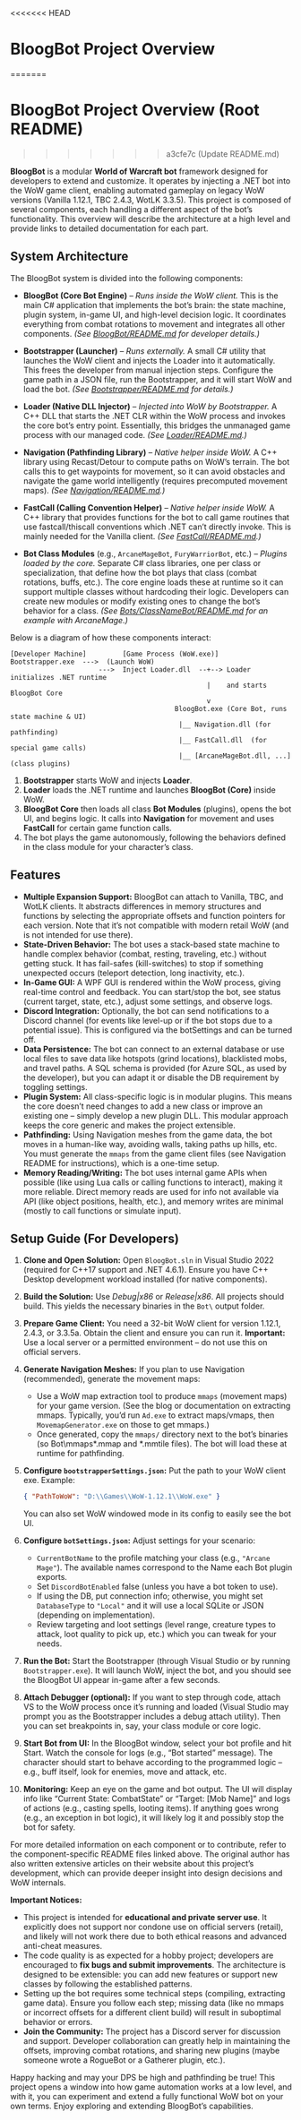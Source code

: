 <<<<<<< HEAD
# BloogBot Project Overview
=======
# BloogBot Project Overview (Root README)
>>>>>>> a3cfe7c (Update README.md)

**BloogBot** is a modular **World of Warcraft bot** framework designed for developers to extend and customize. It operates by injecting a .NET bot into the WoW game client, enabling automated gameplay on legacy WoW versions (Vanilla 1.12.1, TBC 2.4.3, WotLK 3.3.5). This project is composed of several components, each handling a different aspect of the bot’s functionality. This overview will describe the architecture at a high level and provide links to detailed documentation for each part.

## System Architecture

The BloogBot system is divided into the following components:

* **BloogBot (Core Bot Engine)** – *Runs inside the WoW client.* This is the main C# application that implements the bot’s brain: the state machine, plugin system, in-game UI, and high-level decision logic. It coordinates everything from combat rotations to movement and integrates all other components. *(See [BloogBot/README.md](BloogBot/README.md) for developer details.)*

* **Bootstrapper (Launcher)** – *Runs externally.* A small C# utility that launches the WoW client and injects the Loader into it automatically. This frees the developer from manual injection steps. Configure the game path in a JSON file, run the Bootstrapper, and it will start WoW and load the bot. *(See [Bootstrapper/README.md](Bootstrapper/README.md) for details.)*

* **Loader (Native DLL Injector)** – *Injected into WoW by Bootstrapper.* A C++ DLL that starts the .NET CLR within the WoW process and invokes the core bot’s entry point. Essentially, this bridges the unmanaged game process with our managed code. *(See [Loader/README.md](Loader/README.md).)*

* **Navigation (Pathfinding Library)** – *Native helper inside WoW.* A C++ library using Recast/Detour to compute paths on WoW’s terrain. The bot calls this to get waypoints for movement, so it can avoid obstacles and navigate the game world intelligently (requires precomputed movement maps). *(See [Navigation/README.md](Navigation/README.md).)*

* **FastCall (Calling Convention Helper)** – *Native helper inside WoW.* A C++ library that provides functions for the bot to call game routines that use fastcall/thiscall conventions which .NET can’t directly invoke. This is mainly needed for the Vanilla client. *(See [FastCall/README.md](FastCall/README.md).)*

* **Bot Class Modules** (e.g., `ArcaneMageBot`, `FuryWarriorBot`, etc.) – *Plugins loaded by the core.* Separate C# class libraries, one per class or specialization, that define how the bot plays that class (combat rotations, buffs, etc.). The core engine loads these at runtime so it can support multiple classes without hardcoding their logic. Developers can create new modules or modify existing ones to change the bot’s behavior for a class. *(See [Bots/ClassNameBot/README.md](Bots/ArcaneMageBot/README.md) for an example with ArcaneMage.)*

Below is a diagram of how these components interact:

```
[Developer Machine]         [Game Process (WoW.exe)]
Bootstrapper.exe  --->  (Launch WoW) 
                      --->  Inject Loader.dll  --+--> Loader initializes .NET runtime
                                                 |    and starts BloogBot Core
                                                 v
                                         BloogBot.exe (Core Bot, runs state machine & UI)
                                          |__ Navigation.dll (for pathfinding)
                                          |__ FastCall.dll  (for special game calls)
                                          |__ [ArcaneMageBot.dll, ...] (class plugins)
```

1. **Bootstrapper** starts WoW and injects **Loader**.
2. **Loader** loads the .NET runtime and launches **BloogBot (Core)** inside WoW.
3. **BloogBot Core** then loads all class **Bot Modules** (plugins), opens the bot UI, and begins logic. It calls into **Navigation** for movement and uses **FastCall** for certain game function calls.
4. The bot plays the game autonomously, following the behaviors defined in the class module for your character’s class.

## Features

* **Multiple Expansion Support:** BloogBot can attach to Vanilla, TBC, and WotLK clients. It abstracts differences in memory structures and functions by selecting the appropriate offsets and function pointers for each version. Note that it’s not compatible with modern retail WoW (and is not intended for use there).
* **State-Driven Behavior:** The bot uses a stack-based state machine to handle complex behavior (combat, resting, traveling, etc.) without getting stuck. It has fail-safes (kill-switches) to stop if something unexpected occurs (teleport detection, long inactivity, etc.).
* **In-Game GUI:** A WPF GUI is rendered within the WoW process, giving real-time control and feedback. You can start/stop the bot, see status (current target, state, etc.), adjust some settings, and observe logs.
* **Discord Integration:** Optionally, the bot can send notifications to a Discord channel (for events like level-up or if the bot stops due to a potential issue). This is configured via the botSettings and can be turned off.
* **Data Persistence:** The bot can connect to an external database or use local files to save data like hotspots (grind locations), blacklisted mobs, and travel paths. A SQL schema is provided (for Azure SQL, as used by the developer), but you can adapt it or disable the DB requirement by toggling settings.
* **Plugin System:** All class-specific logic is in modular plugins. This means the core doesn’t need changes to add a new class or improve an existing one – simply develop a new plugin DLL. This modular approach keeps the core generic and makes the project extensible.
* **Pathfinding:** Using Navigation meshes from the game data, the bot moves in a human-like way, avoiding walls, taking paths up hills, etc. You must generate the `mmaps` from the game client files (see Navigation README for instructions), which is a one-time setup.
* **Memory Reading/Writing:** The bot uses internal game APIs when possible (like using Lua calls or calling functions to interact), making it more reliable. Direct memory reads are used for info not available via API (like object positions, health, etc.), and memory writes are minimal (mostly to call functions or simulate input).

## Setup Guide (For Developers)

1. **Clone and Open Solution:** Open `BloogBot.sln` in Visual Studio 2022 (required for C++17 support and .NET 4.6.1). Ensure you have C++ Desktop development workload installed (for native components).
2. **Build the Solution:** Use *Debug|x86* or *Release|x86*. All projects should build. This yields the necessary binaries in the `Bot\` output folder.
3. **Prepare Game Client:** You need a 32-bit WoW client for version 1.12.1, 2.4.3, or 3.3.5a. Obtain the client and ensure you can run it. **Important:** Use a local server or a permitted environment – do not use this on official servers.
4. **Generate Navigation Meshes:** If you plan to use Navigation (recommended), generate the movement maps:

   * Use a WoW map extraction tool to produce `mmaps` (movement maps) for your game version. (See the blog or documentation on extracting mmaps. Typically, you’d run `Ad.exe` to extract maps/vmaps, then `MovemapGenerator.exe` on those to get mmaps.)
   * Once generated, copy the `mmaps/` directory next to the bot’s binaries (so Bot\mmaps\*.mmap and \*.mmtile files). The bot will load these at runtime for pathfinding.
5. **Configure `bootstrapperSettings.json`:** Put the path to your WoW client exe. Example:

   ```json
   { "PathToWoW": "D:\\Games\\WoW-1.12.1\\WoW.exe" }
   ```

   You can also set WoW windowed mode in its config to easily see the bot UI.
6. **Configure `botSettings.json`:** Adjust settings for your scenario:

   * `CurrentBotName` to the profile matching your class (e.g., `"Arcane Mage"`). The available names correspond to the Name each Bot plugin exports.
   * Set `DiscordBotEnabled` false (unless you have a bot token to use).
   * If using the DB, put connection info; otherwise, you might set `DatabaseType` to `"Local"` and it will use a local SQLite or JSON (depending on implementation).
   * Review targeting and loot settings (level range, creature types to attack, loot quality to pick up, etc.) which you can tweak for your needs.
7. **Run the Bot:** Start the Bootstrapper (through Visual Studio or by running `Bootstrapper.exe`). It will launch WoW, inject the bot, and you should see the BloogBot UI appear in-game after a few seconds.
8. **Attach Debugger (optional):** If you want to step through code, attach VS to the WoW process once it’s running and loaded (Visual Studio may prompt you as the Bootstrapper includes a debug attach utility). Then you can set breakpoints in, say, your class module or core logic.
9. **Start Bot from UI:** In the BloogBot window, select your bot profile and hit Start. Watch the console for logs (e.g., “Bot started” message). The character should start to behave according to the programmed logic – e.g., buff itself, look for enemies, move and attack, etc.
10. **Monitoring:** Keep an eye on the game and bot output. The UI will display info like “Current State: CombatState” or “Target: \[Mob Name]” and logs of actions (e.g., casting spells, looting items). If anything goes wrong (e.g., an exception in bot logic), it will likely log it and possibly stop the bot for safety.

For more detailed information on each component or to contribute, refer to the component-specific README files linked above. The original author has also written extensive articles on their website about this project’s development, which can provide deeper insight into design decisions and WoW internals.

**Important Notices:**

* This project is intended for **educational and private server use**. It explicitly does not support nor condone use on official servers (retail), and likely will not work there due to both ethical reasons and advanced anti-cheat measures.
* The code quality is as expected for a hobby project; developers are encouraged to **fix bugs and submit improvements**. The architecture is designed to be extensible: you can add new features or support new classes by following the established patterns.
* Setting up the bot requires some technical steps (compiling, extracting game data). Ensure you follow each step; missing data (like no mmaps or incorrect offsets for a different client build) will result in suboptimal behavior or errors.
* **Join the Community:** The project has a Discord server for discussion and support. Developer collaboration can greatly help in maintaining the offsets, improving combat rotations, and sharing new plugins (maybe someone wrote a RogueBot or a Gatherer plugin, etc.).

Happy hacking and may your DPS be high and pathfinding be true! This project opens a window into how game automation works at a low level, and with it, you can experiment and extend a fully functional WoW bot on your own terms. Enjoy exploring and extending BloogBot’s capabilities.
